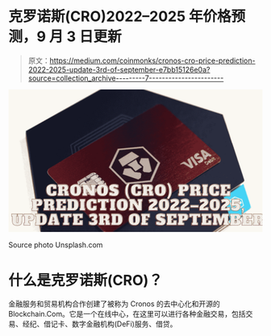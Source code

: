# 克罗诺斯(CRO)2022–2025 年价格预测，9 月 3 日更新

> 原文：<https://medium.com/coinmonks/cronos-cro-price-prediction-2022-2025-update-3rd-of-september-e7bb15126e0a?source=collection_archive---------7----------------------->

![](img/c47cafed0956642bcc3eb58cb9ba5355.png)

Source photo Unsplash.com

# 什么是克罗诺斯(CRO)？

金融服务和贸易机构合作创建了被称为 Cronos 的去中心化和开源的 Blockchain.Com。它是一个在线中心，在这里可以进行各种金融交易，包括交易、经纪、借记卡、数字金融机构(DeFi)服务、借贷。